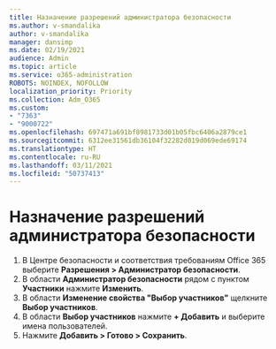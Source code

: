 ```yaml
---
title: Назначение разрешений администратора безопасности
ms.author: v-smandalika
author: v-smandalika
manager: dansimp
ms.date: 02/19/2021
audience: Admin
ms.topic: article
ms.service: o365-administration
ROBOTS: NOINDEX, NOFOLLOW
localization_priority: Priority
ms.collection: Adm_O365
ms.custom:
- "7363"
- "9000722"
ms.openlocfilehash: 697471a691bf8981733d01b05fbc6406a2879ce1
ms.sourcegitcommit: 6312ee31561db36104f32282d019d069ede69174
ms.translationtype: HT
ms.contentlocale: ru-RU
ms.lasthandoff: 03/11/2021
ms.locfileid: "50737413"
---
```

# <a name="assign-the-security-administration-permissions"></a>Назначение разрешений администратора безопасности

1. В Центре безопасности и соответствия требованиям Office 365 выберите **Разрешения > Администратор безопасности**.
2. В области **Администратор безопасности** рядом с пунктом **Участники** нажмите **Изменить**.
3. В области **Изменение свойства "Выбор участников"** щелкните **Выбор участников**.
4. В области **Выбор участников** нажмите **+ Добавить** и выберите имена пользователей.
5. Нажмите **Добавить > Готово > Сохранить**.

